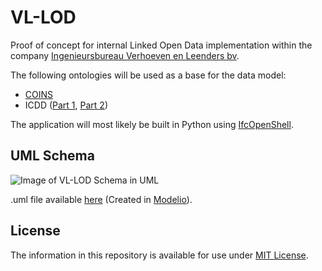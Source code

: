 # VL-LOD
Proof of concept for internal Linked Open Data implementation within the company [Ingenieursbureau Verhoeven en Leenders bv](http://www.verhoeven-leenders.nl).

The following ontologies will be used as a base for the data model:
- [COINS](http://www.coinsweb.nl/wiki2/index.php/Welcome_to_the_COINS_wiki_pages)
- ICDD ([Part 1](https://www.iso.org/standard/74389.html), [Part 2](https://www.iso.org/standard/74390.html))

The application will most likely be built in Python using [IfcOpenShell](https://github.com/IfcOpenShell/IfcOpenShell).

## UML Schema
![Image of VL-LOD Schema in UML](../master/UML/VL_LOD.uml.png "VL-LOD Schema in UML")

.uml file available [here](../master/UML/VL_LOD.uml) (Created in [Modelio](https://www.modelio.org/)).

## License
The information in this repository is available for use under [MIT License](../master/LICENSE).
